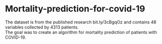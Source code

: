 # Mortality-prediction-for-covid-19

The dataset is from the published research bit.ly/3cBgqOz and contains 48 variables collected by 4313 patients.  
The goal was to create an algorithm for mortality prediction of patients with COVID-19.
